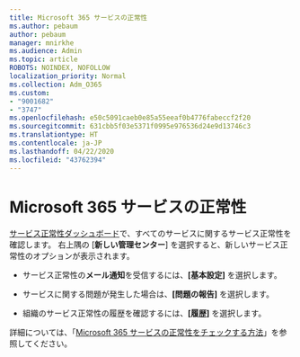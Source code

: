 ```yaml
---
title: Microsoft 365 サービスの正常性
ms.author: pebaum
author: pebaum
manager: mnirkhe
ms.audience: Admin
ms.topic: article
ROBOTS: NOINDEX, NOFOLLOW
localization_priority: Normal
ms.collection: Adm_O365
ms.custom:
- "9001682"
- "3747"
ms.openlocfilehash: e50c5091caeb0e85a55eeaf0b4776fabeccf2f20
ms.sourcegitcommit: 631cbb5f03e5371f0995e976536d24e9d13746c3
ms.translationtype: HT
ms.contentlocale: ja-JP
ms.lasthandoff: 04/22/2020
ms.locfileid: "43762394"
---
```

# <a name="microsoft-365-service-health"></a>Microsoft 365 サービスの正常性


[サービス正常性ダッシュボード](https://admin.microsoft.com/Adminportal/Home?source=applauncher#/servicehealth)で、すべてのサービスに関するサービス正常性を確認します。 右上隅の [**新しい管理センター**] を選択すると、新しいサービス正常性のオプションが表示されます。

- サービス正常性の**メール通知**を受信するには、**[基本設定]** を選択します。

- サービスに関する問題が発生した場合は、**[問題の報告]** を選択します。

- 組織のサービス正常性の履歴を確認するには、**[履歴]** を選択します。 

詳細については、「[Microsoft 365 サービスの正常性をチェックする方法](https://docs.microsoft.com/office365/enterprise/view-service-health)」を参照してください。 
